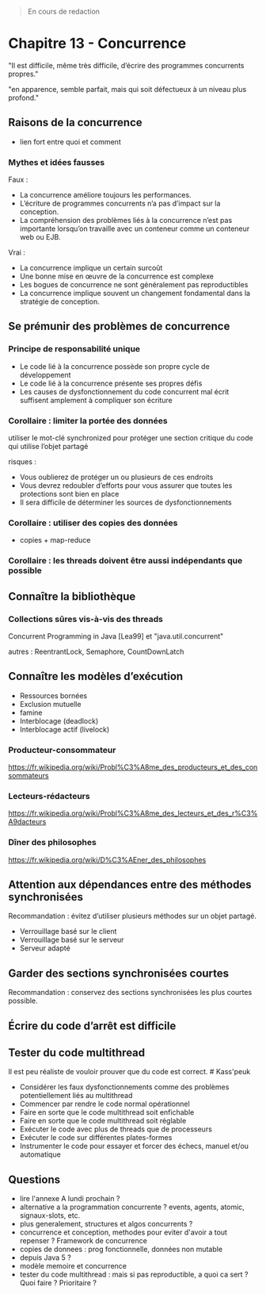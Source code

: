 
> En cours de redaction

# Chapitre 13 - Concurrence

"Il est difficile, même très difficile, d’écrire des programmes concurrents propres."

"en apparence, semble parfait, mais qui soit défectueux à un niveau plus profond."

## Raisons de la concurrence

- lien fort entre quoi et comment

### Mythes et idées fausses

Faux :

- La concurrence améliore toujours les performances.
- L’écriture de programmes concurrents n’a pas d’impact sur la conception.
- La compréhension des problèmes liés à la concurrence n’est pas importante lorsqu’on travaille 
avec un conteneur comme un conteneur web ou EJB.

Vrai :

- La concurrence implique un certain surcoût
- Une bonne mise en œuvre de la concurrence est complexe
- Les bogues de concurrence ne sont généralement pas reproductibles
- La concurrence implique souvent un changement fondamental dans la stratégie de conception.

## Se prémunir des problèmes de concurrence

### Principe de responsabilité unique

- Le code lié à la concurrence possède son propre cycle de développement
- Le code lié à la concurrence présente ses propres défis
- Les causes de dysfonctionnement du code concurrent mal écrit suffisent amplement à compliquer son écriture

### Corollaire : limiter la portée des données

utiliser le mot-clé synchronized pour protéger une section critique du code qui utilise l’objet partagé

risques :

- Vous oublierez de protéger un ou plusieurs de ces endroits
- Vous devrez redoubler d’efforts pour vous assurer que toutes les protections sont bien en place
- Il sera difficile de déterminer les sources de dysfonctionnements

### Corollaire : utiliser des copies des données

- copies + map-reduce

### Corollaire : les threads doivent être aussi indépendants que possible

## Connaître la bibliothèque

### Collections sûres vis-à-vis des threads

Concurrent Programming in Java [Lea99] et "java.util.concurrent"

autres : ReentrantLock, Semaphore, CountDownLatch

## Connaître les modèles d’exécution

- Ressources bornées
- Exclusion mutuelle 
- famine
- Interblocage (deadlock)
- Interblocage actif (livelock)

### Producteur-consommateur

https://fr.wikipedia.org/wiki/Probl%C3%A8me_des_producteurs_et_des_consommateurs

### Lecteurs-rédacteurs

https://fr.wikipedia.org/wiki/Probl%C3%A8me_des_lecteurs_et_des_r%C3%A9dacteurs

### Dîner des philosophes

https://fr.wikipedia.org/wiki/D%C3%AEner_des_philosophes

## Attention aux dépendances entre des méthodes synchronisées

Recommandation : évitez d’utiliser plusieurs méthodes sur un objet partagé.

- Verrouillage basé sur le client
- Verrouillage basé sur le serveur
- Serveur adapté

## Garder des sections synchronisées courtes

Recommandation : conservez des sections synchronisées les plus courtes possible.

## Écrire du code d’arrêt est difficile

## Tester du code multithread

Il est peu réaliste de vouloir prouver que du code est correct. # Kass'peuk

- Considérer les faux dysfonctionnements comme des problèmes potentiellement liés au multithread
- Commencer par rendre le code normal opérationnel
- Faire en sorte que le code multithread soit enfichable
- Faire en sorte que le code multithread soit réglable
- Exécuter le code avec plus de threads que de processeurs
- Exécuter le code sur différentes plates-formes
- Instrumenter le code pour essayer et forcer des échecs, manuel et/ou automatique


## Questions

- lire l'annexe A lundi prochain ?
- alternative a la programmation concurrente ? events, agents, atomic, signaux-slots, etc.
- plus generalement, structures et algos concurrents ?
- concurrence et conception, methodes pour eviter d'avoir a tout repenser ? Framework de concurrence
- copies de donnees : prog fonctionnelle, données non mutable
- depuis Java 5 ?
- modèle memoire et concurrence
- tester du code multithread : mais si pas reproductible, a quoi ca sert ? Quoi faire ? Prioritaire ?
